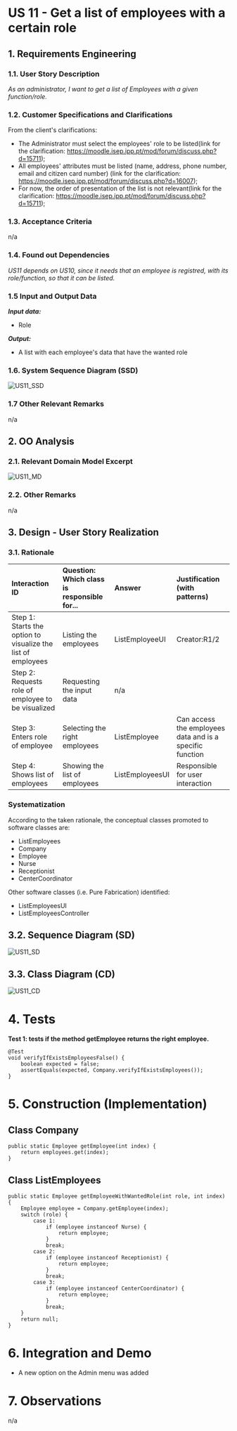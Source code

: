  # US 11 - Get a list of employees with a certain role

## 1. Requirements Engineering

### 1.1. User Story Description

*As an administrator, I want to get a list of Employees with a given function/role.*

### 1.2. Customer Specifications and Clarifications 

From the client's clarifications:
* The Administrator must select the employees' role to be listed(link for the clarification: https://moodle.isep.ipp.pt/mod/forum/discuss.php?d=15711);
* All employees' attributes must be listed (name, address, phone number, email and citizen card number) (link for the clarification: https://moodle.isep.ipp.pt/mod/forum/discuss.php?d=16007);
* For now, the order of presentation of the list is not relevant(link for the clarification: https://moodle.isep.ipp.pt/mod/forum/discuss.php?d=15711);

### 1.3. Acceptance Criteria

n/a

### 1.4. Found out Dependencies

*US11 depends on US10, since it needs that an employee is registred, with its role/function, so that it can be listed.*

### 1.5 Input and Output Data
***Input data:***
* Role

***Output:*** 
* A list with each employee's data that have the wanted role

### 1.6. System Sequence Diagram (SSD)

![US11_SSD](US11_SSD.svg)

### 1.7 Other Relevant Remarks

n/a

## 2. OO Analysis

### 2.1. Relevant Domain Model Excerpt 

![US11_MD](US11_MD.svg)

### 2.2. Other Remarks
n/a

## 3. Design - User Story Realization 

### 3.1. Rationale

| Interaction ID                                               | Question: Which class is responsible for... | Answer          | Justification (with patterns)                            |
|:-------------------------------------------------------------|:--------------------------------------------|:----------------|:---------------------------------------------------------|
| Step 1: Starts the option to visualize the list of employees | Listing the employees                       | ListEmployeeUI  | Creator:R1/2                                             |
| Step 2: Requests role of employee to be visualized           | Requesting the input data                   | n/a             |                                                          |
| Step 3: Enters role of employee                              | Selecting the right employees               | ListEmployee    | Can access the employees data and is a specific function |
| Step 4: Shows list of employees                              | Showing the list of employees               | ListEmployeesUI | Responsible for user interaction                         |

### Systematization ##

According to the taken rationale, the conceptual classes promoted to software classes are: 

 * ListEmployees
 * Company
 * Employee
 * Nurse
 * Receptionist
 * CenterCoordinator

Other software classes (i.e. Pure Fabrication) identified: 
 * ListEmployeesUI  
 * ListEmployeesController

## 3.2. Sequence Diagram (SD)

![US11_SD](US11_SD.svg)

## 3.3. Class Diagram (CD)

![US11_CD](US11_CD.svg)

# 4. Tests 

**Test 1: tests if the method getEmployee returns the right employee.**

	@Test
    void verifyIfExistsEmployeesFalse() {
        boolean expected = false;
        assertEquals(expected, Company.verifyIfExistsEmployees());
    }

# 5. Construction (Implementation)

## Class Company
    public static Employee getEmployee(int index) {
        return employees.get(index);
    }

## Class ListEmployees

    public static Employee getEmployeeWithWantedRole(int role, int index) {
        Employee employee = Company.getEmployee(index);
        switch (role) {
            case 1:
                if (employee instanceof Nurse) {
                    return employee;
                }
                break;
            case 2:
                if (employee instanceof Receptionist) {
                    return employee;
                }
                break;
            case 3:
                if (employee instanceof CenterCoordinator) {
                    return employee;
                }
                break;
        }
        return null;
    }

# 6. Integration and Demo 

 * A new option on the Admin menu was added

# 7. Observations

n/a